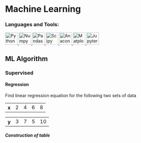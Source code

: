 # Machine Learning
<h3 align="left">Languages and Tools:</h3>
<p align="left">
  <a href="https://python.org" target="_blank"> <img src="https://www.vectorlogo.zone/logos/python/python-icon.svg" alt="Python" width="40" height="40"/> </a>
  <a href="https://numpy.org" target="_blank"> <img src="https://www.vectorlogo.zone/logos/numpy/numpy-icon.svg" alt="Numpy" width="40" height="40"/> </a>
  <a href="https://pandas.pydata.org/" target="_blank"> <img src="https://www.vectorlogo.zone/logos/usepanda/usepanda-icon.svg" alt="Pandas" width="40" height="40"/> </a>
  <a href="https://www.scipy.org/" target="_blank"> <img src="https://github.com/valohai/ml-logos/blob/master/scipy.svg" alt="Scipy" width="40" height="40"/> </a>
  <a href="https://www.anaconda.com/products/individual" target="_blank"> <img src="https://github.com/simple-icons/simple-icons/blob/master/icons/anaconda.svg" alt="Anaconda" width="40" height="40"/> </a>
  <a href="https://matplotlib.org" target="_blank"> <img src="https://matplotlib.org/stable/_static/logo2_compressed.svg" alt="Matplotlib" width="40" height="40"/> </a>
  <a href="https://jupyter.org/" target="_blank"> <img src="https://www.vectorlogo.zone/logos/jupyter/jupyter-icon.svg" alt="Jupyter" width="40" height="40"/> </a>
 
</p>
<h2 align="left">ML Algorithm</h2>
<h3 align="left"> Supervised</h3>
<h4 align="left">Regression</h4>
Find linear regression equation for the following two sets of data
</p>
<table>
<th>x</th>
<td>2</td>
<td>4</td>
<td>6</td>
<td>8</td>
</table>
<table>
<th>y</th>
<td>3</td>
<td>7</td>
<td>5</td>
<td>10</td>
</table> 
<h5> Construction of table</h5>
